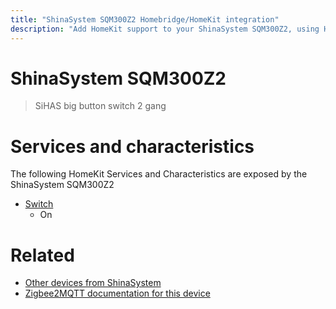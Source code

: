 ```yaml
---
title: "ShinaSystem SQM300Z2 Homebridge/HomeKit integration"
description: "Add HomeKit support to your ShinaSystem SQM300Z2, using Homebridge, Zigbee2MQTT and homebridge-z2m."
---
```

<!---
This file has been GENERATED using src/docgen/docgen.ts
DO NOT EDIT THIS FILE MANUALLY!
-->
# ShinaSystem SQM300Z2
> SiHAS big button switch 2 gang


# Services and characteristics
The following HomeKit Services and Characteristics are exposed by
the ShinaSystem SQM300Z2

* [Switch](../../switch.md)
  * On


# Related
* [Other devices from ShinaSystem](../index.md#shinasystem)
* [Zigbee2MQTT documentation for this device](https://www.zigbee2mqtt.io/devices/SQM300Z2.html)